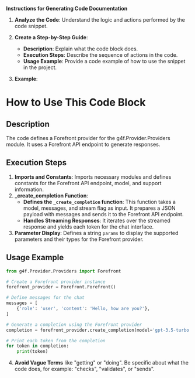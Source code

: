 **Instructions for Generating Code Documentation**

1. **Analyze the Code**: Understand the logic and actions performed by the code snippet.

2. **Create a Step-by-Step Guide**:
    - **Description**: Explain what the code block does.
    - **Execution Steps**: Describe the sequence of actions in the code.
    - **Usage Example**: Provide a code example of how to use the snippet in the project.

3. **Example**:

How to Use This Code Block
=========================================================================================

Description
-------------------------
The code defines a Forefront provider for the g4f.Provider.Providers module. It uses a Forefront API endpoint to generate responses.

Execution Steps
-------------------------
1. **Imports and Constants**: Imports necessary modules and defines constants for the Forefront API endpoint, model, and support information.
2. **_create_completion Function**:
    - **Defines the `_create_completion` function**: This function takes a model, messages, and stream flag as input. It prepares a JSON payload with messages and sends it to the Forefront API endpoint. 
    - **Handles Streaming Responses**:  It iterates over the streamed response and yields each token for the chat interface.
3. **Parameter Display**: Defines a string `params` to display the supported parameters and their types for the Forefront provider.

Usage Example
-------------------------

```python
from g4f.Provider.Providers import Forefront

# Create a Forefront provider instance
forefront_provider = Forefront.Forefront()

# Define messages for the chat
messages = [
    {'role': 'user', 'content': 'Hello, how are you?'},
]

# Generate a completion using the Forefront provider
completion = forefront_provider.create_completion(model='gpt-3.5-turbo', messages=messages, stream=True)

# Print each token from the completion
for token in completion:
    print(token)
```

4. **Avoid Vague Terms** like "getting" or "doing". Be specific about what the code does, for example: "checks", "validates", or "sends".